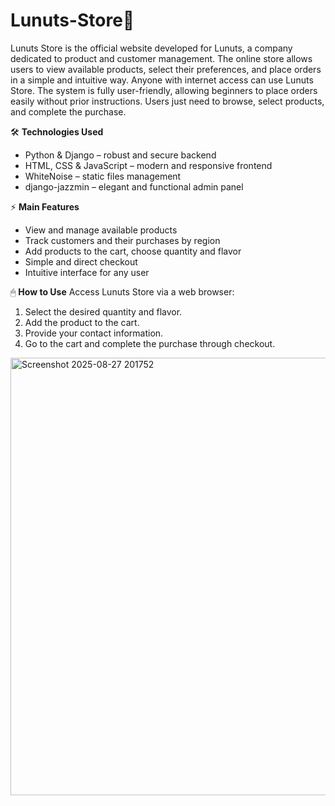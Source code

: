 # Lunuts-Store🚀

Lunuts Store is the official website developed for Lunuts, a company dedicated to product and customer management. The online store allows users to view available products, select their preferences, and place orders in a simple and intuitive way.
Anyone with internet access can use Lunuts Store. The system is fully user-friendly, allowing beginners to place orders easily without prior instructions. Users just need to browse, select products, and complete the purchase.

🛠 **Technologies Used**
- Python & Django – robust and secure backend
- HTML, CSS & JavaScript – modern and responsive frontend
- WhiteNoise – static files management
- django-jazzmin – elegant and functional admin panel

⚡ **Main Features**
- View and manage available products
- Track customers and their purchases by region
- Add products to the cart, choose quantity and flavor
- Simple and direct checkout
- Intuitive interface for any user

🖱 **How to Use**
Access Lunuts Store via a web browser:
1. Select the desired quantity and flavor.
2. Add the product to the cart.
3. Provide your contact information.
4. Go to the cart and complete the purchase through checkout.

<img width="1510" height="700" alt="Screenshot 2025-08-27 201752" src="https://github.com/user-attachments/assets/ee278f5a-916f-4d85-bb8f-51817b97a4c2" />


 
 
